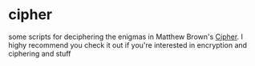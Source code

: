 # cipher
some scripts for deciphering the enigmas in Matthew Brown's [Cipher](http://store.steampowered.com/app/746710/Cypher/). I highy recommend you check it out if you're interested in encryption and ciphering and stuff